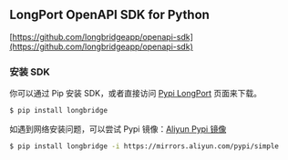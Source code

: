 ## LongPort OpenAPI SDK for Python

[https://github.com/longbridgeapp/openapi-sdk](https://github.com/longbridgeapp/openapi-sdk)

### 安装 SDK

你可以通过 Pip 安装 SDK，或者直接访问 [Pypi LongPort](https://pypi.org/project/longbridge/) 页面来下载。

```bash
$ pip install longbridge
```

如遇到网络安装问题，可以尝试 Pypi 镜像：[Aliyun Pypi 镜像](https://mirrors.aliyun.com/pypi/simple)

```bash
$ pip install longbridge -i https://mirrors.aliyun.com/pypi/simple
```
